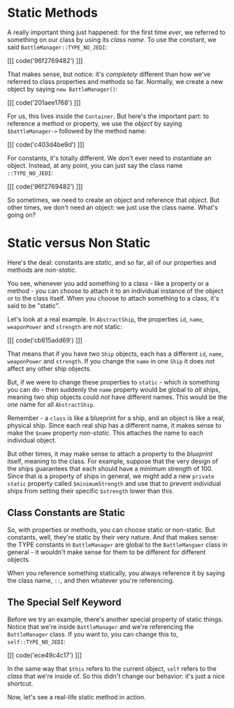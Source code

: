 # Static Methods

A really important thing just happened: for the first time *ever*, we referred to
something on our class by using its *class name*. To use the constant, we said
`BattleManager::TYPE_NO_JEDI`:

[[[ code('96f2769482') ]]]

That makes sense, but notice: it's *completely* different than how we've referred
to class properties and methods so far. Normally, we create a new object
by saying `new BattleManager()`:

[[[ code('201aee1768') ]]]

For us, this lives inside the `Container`. But here's the important part: to reference
a method or property, we use the *object* by saying `$battleManager->` followed
by the method name:

[[[ code('c403d4be9d') ]]]

For constants, it's totally different. We don't ever need to instantiate an object.
Instead, at any point, you can just say the class name `::TYPE_NO_JEDI`:

[[[ code('96f2769482') ]]]

So sometimes, we need to create an object and reference that *object*. But other
times, we don't need an object: we just use the class name. What's going on?

# Static versus Non Static

Here's the deal: constants are *static*, and so far, all of our properties and methods
are *non-static*. 

You see, whenever you add something to a class - like a property or a method - you
can choose to attach it to an individual instance of the object or to the class
itself. When you choose to attach something to a class, it's said to be "static".

Let's look at a real example. In `AbstractShip`, the properties `id`, `name`,
`weaponPower` and `strength` are *not* static:

[[[ code('cb815add69') ]]]

That means that if you have two `Ship` objects, each has a different `id`, `name`,
`weaponPower` and `strength`. If you change the `name` in one `Ship` it does *not*
affect any other ship objects.

But, if we were to change these properties to `static` - which *is* something you
can do - then suddenly the `name` property would be global to *all* ships, meaning
two ship objects could *not* have different names. This would be the *one* name for
all `AbstractShip`.

Remember - a `class` is like a blueprint for a ship, and an object is like a real,
physical ship. Since each real ship has a different name, it makes sense to make
the `$name` property *non-static*. This attaches the name to each individual object.

But other times, it may make sense to attach a property to the *blueprint* itself,
meaning to the class. For example, suppose that the very design of the ships guarantees
that each should have a minimum strength of 100. Since that is a property of
ships in general, we might add a new `private static` property called `$minimumStrength`
and use that to prevent individual ships from setting their specific `$strength`
lower than this.

## Class Constants are Static

So, with properties or methods, you can choose static or non-static. But constants,
well, they're static by their very nature. And that makes sense: the TYPE constants
in `BattleManager` are global to the `BattleMangaer` class in general - it wouldn't
make sense for them to be different for different objects.

When you reference something statically, you always reference it by saying the class
name, `::`, and then whatever you're referencing.

## The Special Self Keyword

Before we try an example, there's another special property of static things. Notice
that we're inside `BattleManager` and we're referencing the `BattleManager` class.
If you want to, you can change this to, `self::TYPE_NO_JEDI`:

[[[ code('ece49c4c17') ]]]

In the same way that `$this` refers to the current object, `self` refers to the *class*
that we're inside of. So this didn't change our behavior: it's just a nice shortcut.

Now, let's see a real-life static method in action.
